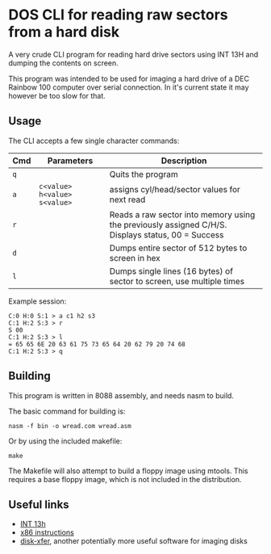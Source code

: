 # DOS CLI for reading raw sectors from a hard disk

A very crude CLI program for reading hard drive sectors using INT 13H and
dumping the contents on screen.

This program was intended to be used for imaging a hard drive of a DEC Rainbow
100 computer over serial connection. In it's current state it may however be
too slow for that.

## Usage

The CLI accepts a few single character commands:

| Cmd | Parameters | Description |
| --- | --- | --- |
| `q` | | Quits the program |
| `a` | `c<value> h<value> s<value>` | assigns cyl/head/sector values for next read |
| `r` | | Reads a raw sector into memory using the previously assigned C/H/S. Displays status, 00 = Success |
| `d` | | Dumps entire sector of 512 bytes to screen in hex |
| `l` | | Dumps single lines (16 bytes) of sector to screen, use multiple times |

Example session:

```
C:0 H:0 S:1 > a c1 h2 s3
C:1 H:2 S:3 > r
S 00
C:1 H:2 S:3 > l
= 65 65 6E 20 63 61 75 73 65 64 20 62 79 20 74 68
C:1 H:2 S:3 > q
```

## Building

This program is written in 8088 assembly, and needs nasm to build.

The basic command for building is:

`nasm -f bin -o wread.com wread.asm`

Or by using the included makefile:

`make`

The Makefile will also attempt to build a floppy image using mtools. This
requires a base floppy image, which is not included in the distribution.

## Useful links

 - [INT 13h](https://www.stanislavs.org/helppc/int_13.html)
 - [x86 instructions](https://c9x.me/x86/)
 - [disk-xfer](https://github.com/tschak909/disk-xfer), another potentially more useful software for imaging disks
